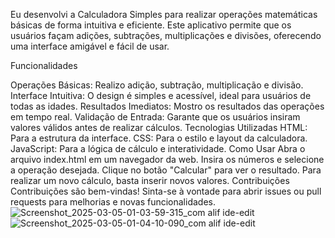 Eu desenvolvi a Calculadora Simples para realizar operações matemáticas básicas de forma intuitiva e eficiente. Este aplicativo permite que os usuários façam adições, subtrações, multiplicações e divisões, oferecendo uma interface amigável e fácil de usar.

Funcionalidades

Operações Básicas: Realizo adição, subtração, multiplicação e divisão.
Interface Intuitiva: O design é simples e acessível, ideal para usuários de todas as idades.
Resultados Imediatos: Mostro os resultados das operações em tempo real.
Validação de Entrada: Garante que os usuários insiram valores válidos antes de realizar cálculos.
Tecnologias Utilizadas
HTML: Para a estrutura da interface.
CSS: Para o estilo e layout da calculadora.
JavaScript: Para a lógica de cálculo e interatividade.
Como Usar
Abra o arquivo index.html em um navegador da web.
Insira os números e selecione a operação desejada.
Clique no botão "Calcular" para ver o resultado.
Para realizar um novo cálculo, basta inserir novos valores.
Contribuições
Contribuições são bem-vindas! Sinta-se à vontade para abrir issues ou pull requests para melhorias e novas funcionalidades.
![Screenshot_2025-03-05-01-03-59-315_com alif ide-edit](https://github.com/user-attachments/assets/8e0aa440-8ddd-4180-8cce-023eac53313f)![Screenshot_2025-03-05-01-04-10-090_com alif ide-edit](https://github.com/user-attachments/assets/13a2c3b9-6324-453e-b21f-fbe790aca657)
